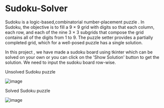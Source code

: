 # Sudoku-Solver

Sudoku is a logic-based,combinatorial number-placement puzzle . In Sudoku, the objective is to fill a 9 × 9 grid with digits so that each column, each row, and each of the nine 3 × 3 subgrids that compose the grid contains all of the digits from 1 to 9. The puzzle setter provides a partially completed grid, which for a well-posed puzzle has a single solution.

In this project , we have made a sudoku board using tkinter which can be solved on your own or you can click on the 'Show Solution' button to get the solution. We need to input the sudoku board row-wise.

Unsolved Sudoku puzzle

![image](https://github.com/user-attachments/assets/f708ef3a-d3c0-4a0a-822e-8041ff1271ad)

Solved Sudoku puzzle

![image](https://github.com/user-attachments/assets/e9ecb40f-ae45-48ed-b899-0a6036d50de1)
